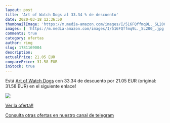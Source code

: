 ```yaml
---
layout: post
title: 'Art of Watch Dogs al 33.34 % de descuento'
date: 2020-03-18 12:36:50
thumbnailImage: 'https://m.media-amazon.com/images/I/516FQffmq9L._SL200_.jpg'
images: [ 'https://m.media-amazon.com/images/I/516FQffmq9L._SL200_.jpg' ]
comments: true
category: ofertas
author: ring
slug: 1781169004
description:
actualPrice: 21.05 EUR
comparePrice: 31.58 EUR
inStock: true
---
```


Está [Art of Watch Dogs](https://www.amazon.com/dp/1781169004/?tag=redken08-20) con 33.34 de descuento por 21.05 EUR (original: 31.58 EUR) en el siguiente enlace!

[![](https://m.media-amazon.com/images/I/516FQffmq9L._SL200_.jpg)](https://www.amazon.com/dp/1781169004/?tag=redken08-20)

[Ver la oferta!!](https://www.amazon.com/dp/1781169004/?tag=redken08-20)

[Consulta otras ofertas en nuestro canal de telegram](https://t.me/s/ofertas25)
